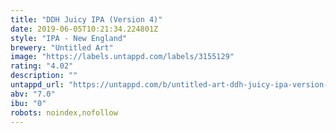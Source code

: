 ```yaml
---
title: "DDH Juicy IPA (Version 4)"
date: 2019-06-05T10:21:34.224801Z
style: "IPA - New England"
brewery: "Untitled Art"
image: "https://labels.untappd.com/labels/3155129"
rating: "4.02"
description: ""
untappd_url: "https://untappd.com/b/untitled-art-ddh-juicy-ipa-version-4/3155129"
abv: "7.0"
ibu: "0"
robots: noindex,nofollow
---
```

